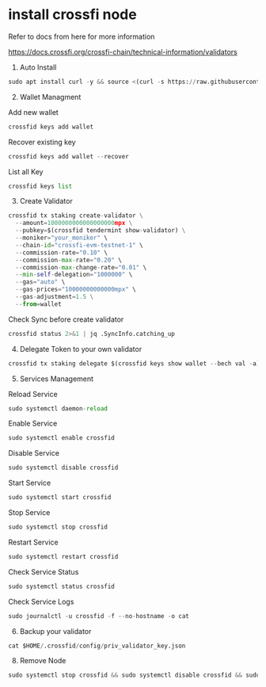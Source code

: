 # install crossfi node

Refer to docs from here for more information

https://docs.crossfi.org/crossfi-chain/technical-information/validators 


1. Auto Install
```python 
sudo apt install curl -y && source <(curl -s https://raw.githubusercontent.com/quocdn116/crossfi/f9cb4b5a59c940372254c3f0873eacd6e6eb123c/CrossFi)
```

2. Wallet Managment 

Add new wallet

```python 
crossfid keys add wallet
```
Recover existing key
```python 
crossfid keys add wallet --recover
```
List all Key
```python 
crossfid keys list
```
3. Create Validator
```python 
crossfid tx staking create-validator \
  --amount=1000000000000000000mpx \
  --pubkey=$(crossfid tendermint show-validator) \
  --moniker="your_moniker" \
  --chain-id="crossfi-evm-testnet-1" \
  --commission-rate="0.10" \
  --commission-max-rate="0.20" \
  --commission-max-change-rate="0.01" \
  --min-self-delegation="1000000" \
  --gas="auto" \
  --gas-prices="10000000000000mpx" \
  --gas-adjustment=1.5 \
  --from=wallet
```

Check Sync before create validator
```python
crossfid status 2>&1 | jq .SyncInfo.catching_up
```

4. Delegate Token to your own validator
```python 
crossfid tx staking delegate $(crossfid keys show wallet --bech val -a) 1000000000000000000000mpx --from wallet --chain-id crossfi-evm-testnet-1 --gas-prices 10000000000000mpx --gas-adjustment 1.5 --gas auto -y
```
5. Services Management
   
Reload Service
```python 
sudo systemctl daemon-reload
```
Enable Service
```python 
sudo systemctl enable crossfid
```
Disable Service
```python 
sudo systemctl disable crossfid
```
Start Service
```python 
sudo systemctl start crossfid
```
Stop Service
```python 
sudo systemctl stop crossfid
```
Restart Service
```python 
sudo systemctl restart crossfid
```
Check Service Status
```python 
sudo systemctl status crossfid
```
Check Service Logs
```python 
sudo journalctl -u crossfid -f --no-hostname -o cat
```
6. Backup your validator
   
```python 
cat $HOME/.crossfid/config/priv_validator_key.json
```
8. Remove Node
   
```python 
sudo systemctl stop crossfid && sudo systemctl disable crossfid && sudo rm /etc/systemd/system/crossfid.service && sudo systemctl daemon-reload && rm -rf $HOME/.crossfid && sudo rm -rf $(which crossfid) ```

```


